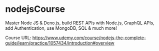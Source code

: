 # nodejsCourse
Master Node JS &amp; Deno.js, build REST APIs with Node.js, GraphQL APIs, add Authentication, use MongoDB, SQL &amp; much more!

Course URL: https://www.udemy.com/course/nodejs-the-complete-guide/learn/practice/1057434/introduction#overview
